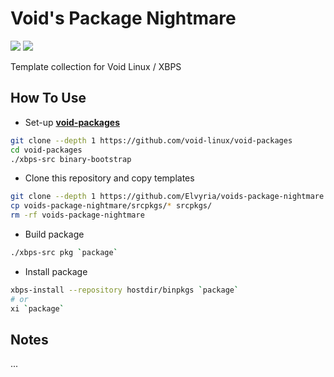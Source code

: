 # Void's Package Nightmare
<img src="https://img.shields.io/badge/libc-glibc-CCBBCC?style=flat-square"/> <img src="https://img.shields.io/badge/arch-x86__64-AABBAA?style=flat-square"/>  

Template collection for Void Linux / XBPS

## How To Use

* Set-up **[void-packages](https://github.com/void-linux/void-packages)**
```bash
git clone --depth 1 https://github.com/void-linux/void-packages
cd void-packages
./xbps-src binary-bootstrap
```

* Clone this repository and copy templates
```bash
git clone --depth 1 https://github.com/Elvyria/voids-package-nightmare
cp voids-package-nightmare/srcpkgs/* srcpkgs/
rm -rf voids-package-nightmare
```

* Build package
```bash
./xbps-src pkg `package`
```

* Install package
```bash
xbps-install --repository hostdir/binpkgs `package`
# or
xi `package`
```

## Notes
...
